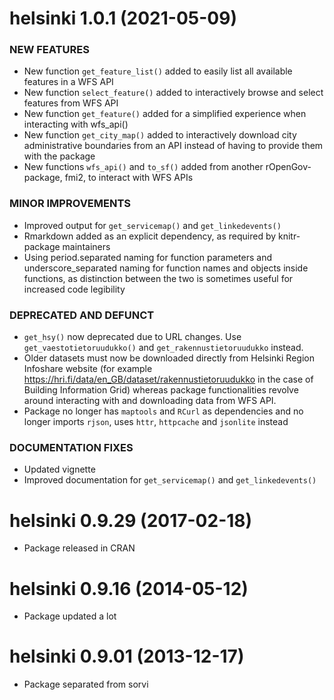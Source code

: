 helsinki 1.0.1 (2021-05-09)
=========================
  
### NEW FEATURES
  
  * New function `get_feature_list()` added to easily list all available features in a WFS API
  * New function `select_feature()` added to interactively browse and select features from WFS API 
  * New function `get_feature()` added for a simplified experience when interacting with wfs_api()
  * New function `get_city_map()` added to interactively download city administrative boundaries from an API instead of having to provide them with the package
  * New functions `wfs_api()` and `to_sf()` added from another rOpenGov-package, fmi2, to interact with WFS APIs
    
### MINOR IMPROVEMENTS
    
  * Improved output for `get_servicemap()` and `get_linkedevents()`
  * Rmarkdown added as an explicit dependency, as required by knitr-package maintainers
  * Using period.separated naming for function parameters and underscore_separated naming for function names and objects inside functions, as distinction between the two is sometimes useful for increased code legibility
        
### DEPRECATED AND DEFUNCT
        
  * `get_hsy()` now deprecated due to URL changes. Use `get_vaestotietoruudukko()` and `get_rakennustietoruudukko` instead.
  * Older datasets must now be downloaded directly from Helsinki Region Infoshare website (for example https://hri.fi/data/en_GB/dataset/rakennustietoruudukko in the case of Building Information Grid) whereas package functionalities revolve around interacting with and downloading data from WFS API.
  * Package no longer has `maptools` and `RCurl` as dependencies and no longer imports `rjson`, uses `httr`, `httpcache` and `jsonlite` instead
        
### DOCUMENTATION FIXES
        
  * Updated vignette
  * Improved documentation for `get_servicemap()` and `get_linkedevents()`
        
        
helsinki 0.9.29 (2017-02-18)
=========================

 * Package released in CRAN
        
        
helsinki 0.9.16 (2014-05-12)
=========================
          
 * Package updated a lot


helsinki 0.9.01 (2013-12-17)
=========================
  
 * Package separated from sorvi

